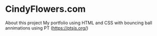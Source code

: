 # CindyFlowers.com

About this project
My portfolio using HTML and CSS with bouncing ball annimations using PT (https://ptsjs.org/)

